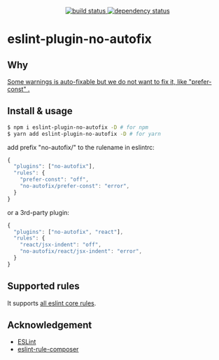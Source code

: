 <p align="center">
  <a href="https://ci.appveyor.com/api/projects/status/v562l6v4h098dvtf?svg=true">
    <img src="https://ci.appveyor.com/api/projects/status/v562l6v4h098dvtf?svg=true"
         alt="build status">
  </a>
  <a href="https://david-dm.org/tplss/node">
    <img src="https://david-dm.org/aladdin-add/eslint-plugin-autofix/status.svg"
         alt="dependency status">
  </a>
</p>

# eslint-plugin-no-autofix

## Why

[Some warnings is auto-fixable but we do not want to fix it, like "prefer-const" .](https://github.com/Microsoft/vscode-eslint/issues/208)

## Install & usage

```bash
$ npm i eslint-plugin-no-autofix -D # for npm
$ yarn add eslint-plugin-no-autofix -D # for yarn
```

add prefix "no-autofix/" to the rulename in eslintrc:

```js
{
  "plugins": ["no-autofix"],
  "rules": {
    "prefer-const": "off",
    "no-autofix/prefer-const": "error",
  }
}
```
or a 3rd-party plugin:

```js
{
  "plugins": ["no-autofix", "react"],
  "rules": {
    "react/jsx-indent": "off",
    "no-autofix/react/jsx-indent": "error",
  }
}
```

## Supported rules

It supports [all eslint core rules](https://eslint.org/docs/rules/).

## Acknowledgement

+ [ESLint](https://eslint.org)
+ [eslint-rule-composer](https://github.com/not-an-aardvark/eslint-rule-composer)
